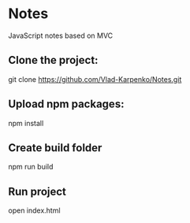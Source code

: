 # Notes
JavaScript notes based on MVC

## Clone the project:

git clone https://github.com/Vlad-Karpenko/Notes.git

## Upload npm packages:

npm install

## Create build folder

npm run build

## Run project

open index.html
